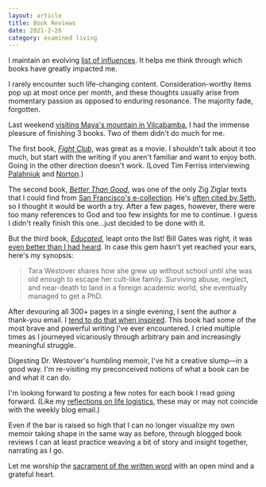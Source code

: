 ```yaml
---
layout: article
title: Book Reviews
date: 2021-2-26
category: examined living
---
```


I maintain an evolving [list of influences](/influences). It helps me think through which books have greatly impacted me.

I rarely encounter such life-changing content. Consideration-worthy items pop up at most once per month, and these thoughts usually arise from momentary passion as opposed to enduring resonance. The majority fade, forgotten.

Last weekend [visiting Maya's mountain in Vilcabamba](/visit), I had the immense pleasure of finishing 3 books. Two of them didn't do much for me.

The first book, _[Fight Club](https://smile.amazon.com/Fight-Club-Novel-Chuck-Palahniuk/dp/0393355942/)_, was great as a movie. I shouldn't talk about it too much, but start with the writing if you aren't familiar and want to enjoy both. Going in the other direction doesn't work. (Loved Tim Ferriss interviewing [Palahniuk](https://tim.blog/2020/09/02/chuck-palahniuk/) and [Norton](https://tim.blog/2019/10/31/edward-norton-motherless-brooklyn/).)

The second book, _[Better Than Good](https://smile.amazon.com/BETTER-THAN-GOOD-Zig-Ziglar/dp/0785289194/)_, was one of the only Zig Ziglar texts that I could find from [San Francisco's e-collection](https://sfpl.overdrive.com/). He's [often cited by Seth](https://seths.blog/?s=zig+ziglar), so I thought it would be worth a try. After a few pages, however, there were too many references to God and too few insights for me to continue. I guess I didn't really finish this one...just decided to be done with it.

But the third book, _[Educated](https://tarawestover.com/book)_, leapt onto the list! Bill Gates was right, it was [even better than I had heard](https://www.gatesnotes.com/books/educated). In case this gem hasn't yet reached your ears, here's my synopsis:

>Tara Westover shares how she grew up without school until she was old enough to escape her cult-like family. Surviving abuse, neglect, and near-death to land in a foreign academic world, she eventually managed to get a PhD.

After devouring all 300+ pages in a single evening, I sent the author a thank-you email. I [tend to do that when inspired](/positive-sum). This book had some of the most brave and powerful writing I've ever encountered. I cried multiple times as I journeyed vicariously through arbitrary pain and increasingly meaningful struggle.

Digesting Dr. Westover's humbling memoir, I've hit a creative slump&mdash;in a good way. I'm re-visiting my preconceived notions of what a book can be and what it can do.

I'm looking forward to posting a few notes for each book I read going forward. (Like my [reflections on life logistics](/value-expression), these may or may not coincide with the weekly blog email.)

Even if the bar is raised so high that I can no longer visualize my own memoir taking shape in the same way as before, through blogged book reviews I can at least practice weaving a bit of story and insight together, narrating as I go.

Let me worship the [sacrament of the written word](/writing-magic) with an open mind and a grateful heart.
